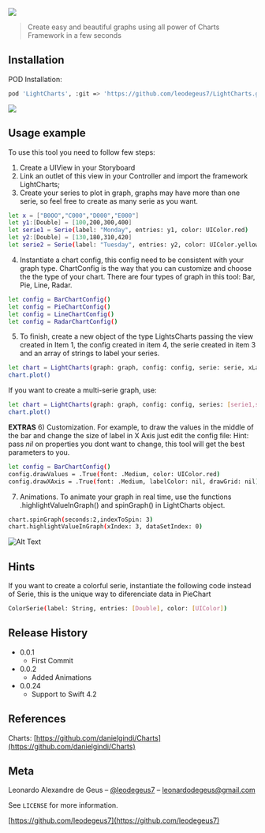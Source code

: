 


![](https://i.imgur.com/xTzErOi.jpg)

> Create easy and beautiful graphs using all power of Charts Framework in a few seconds


## Installation

POD Installation:

```sh
pod 'LightCharts', :git => 'https://github.com/leodegeus7/LightCharts.git'
```

![](https://i.imgur.com/uyRmVxF.jpg)

## Usage example

To use this tool you need to follow few steps:

1) Create a UIView in your Storyboard
2) Link an outlet of this view in your Controller and import the framework LightCharts;
3) Create your series to plot in graph, graphs may have more than one serie, so feel free to create as many serie as you want.

```sh
let x = ["B0OO","C000","D000","E000"]
let y1:[Double] = [100,200,300,400]
let serie1 = Serie(label: "Monday", entries: y1, color: UIColor.red)
let y2:[Double] = [130,180,310,420]
let serie2 = Serie(label: "Tuesday", entries: y2, color: UIColor.yellow)
```
4) Instantiate a chart config, this config need to be consistent with your graph type. ChartConfig is the way that you can customize and choose the the type of your chart. There are four types of graph in this tool: Bar, Pie, Line, Radar.

```sh
let config = BarChartConfig()
let config = PieChartConfig()
let config = LineChartConfig()
let config = RadarChartConfig()
```

5) To finish, create a new object of the type LightsCharts passing the view created in Item 1, the config created in item 4, the serie created in item 3 and an array of strings to label your series. 

```sh
let chart = LightCharts(graph: graph, config: config, serie: serie, xLabel: x)
chart.plot()
```

   If you want to create a multi-serie graph, use:

```sh
let chart = LightCharts(graph: graph, config: config, series: [serie1,serie2], xLabel: x)
chart.plot()
```

**EXTRAS**
6) Customization. For example, to draw the values in the middle of the bar and change the size of label in X Axis just edit the config file:
Hint: pass *nil* on properties you dont want to change, this tool will get the best parameters to you.

```sh
let config = BarChartConfig()
config.drawValues = .True(font: .Medium, color: UIColor.red)
config.drawXAxis = .True(font: .Medium, labelColor: nil, drawGrid: nil)
```

7) Animations. To animate your graph in real time, use the functions .highlightValueInGraph() and spinGraph() in LightCharts object.

```sh
chart.spinGraph(seconds:2,indexToSpin: 3)
chart.highlightValueInGraph(xIndex: 3, dataSetIndex: 0)
```

![Alt Text](https://media.giphy.com/media/3mgxJ9dfVNR32prrGV/giphy.gif)

## Hints
If you want to create a colorful serie, instantiate the following code instead of Serie, this is the unique way to diferenciate data in PieChart

```sh
ColorSerie(label: String, entries: [Double], color: [UIColor])
```

## Release History

* 0.0.1
    * First Commit
* 0.0.2
    * Added Animations
* 0.0.24
    * Support to Swift 4.2
    
## References

Charts: [https://github.com/danielgindi/Charts](https://github.com/danielgindi/Charts)

## Meta

Leonardo Alexandre de Geus – [@leodegeus7](https://www.linkedin.com/in/leodegeus7/) – leonardodegeus@gmail.com

See ``LICENSE`` for more information.

[https://github.com/leodegeus7](https://github.com/leodegeus7)


